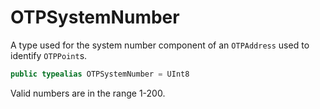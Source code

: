 # OTPSystemNumber

A type used for the system number component of an `OTPAddress` used to identify `OTPPoint`s.

``` swift
public typealias OTPSystemNumber = UInt8
```

Valid numbers are in the range 1-200.
